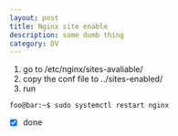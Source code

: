 ```yaml
---
layout: post
title: Nginx site enable
description: some dumb thing
category: DV
---
```


1. go to /etc/nginx/sites-avaliable/
2. copy the conf file to ../sites-enabled/
3.  run 
   ```shell
   foo@bar:~$ sudo systemctl restart nginx
   ```

- [x] done 